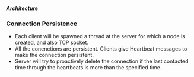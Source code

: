##### Architecture 
### Connection Persistence
* Each client will be spawned a thread at the server for which a node is created, and also TCP socket.
* All the conenctions are persistent. Clients give Heartbeat messages to make the connection persistent.
* Server will try to proactively delete the connection if the last contacted time through the heartbeats is more than the specified time.
